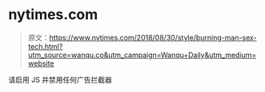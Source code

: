 # nytimes.com

> 原文：<https://www.nytimes.com/2018/08/30/style/burning-man-sex-tech.html?utm_source=wanqu.co&utm_campaign=Wanqu+Daily&utm_medium=website>

请启用 JS 并禁用任何广告拦截器